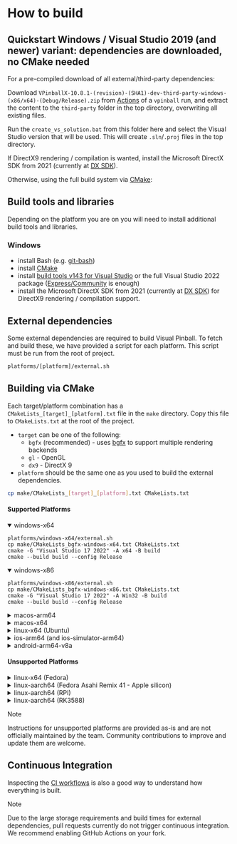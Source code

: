 # How to build

## Quickstart Windows / Visual Studio 2019 (and newer) variant: dependencies are downloaded, no CMake needed

For a pre-compiled download of all external/third-party dependencies:

Download `VPinballX-10.8.1-(revision)-(SHA1)-dev-third-party-windows-(x86/x64)-(Debug/Release).zip` from [Actions](https://github.com/vpinball/vpinball/actions) of a `vpinball` run,
and extract the content to the `third-party` folder in the top directory, overwriting all existing files.

Run the `create_vs_solution.bat` from this folder here and select the Visual Studio version that will be used. This will create `.sln`/`.proj` files in the top directory.

If DirectX9 rendering / compilation is wanted, install the Microsoft DirectX SDK from 2021 (currently at [DX SDK](https://www.microsoft.com/en-us/download/details.aspx?id=6812)).


Otherwise, using the full build system via [CMake](https://cmake.org/):

## Build tools and libraries

Depending on the platform you are on you will need to install additional build tools and libraries.

### Windows

* install Bash (e.g. [git-bash](https://gitforwindows.org/))
* install [CMake](https://cmake.org/)
* install [build tools v143 for Visual Studio](https://visualstudio.microsoft.com/downloads/#build-tools-for-visual-studio-2022) or the full Visual Studio 2022 package ([Express/Community](https://visualstudio.microsoft.com/de/vs/express/) is enough)
* install the Microsoft DirectX SDK from 2021 (currently at [DX SDK](https://www.microsoft.com/en-us/download/details.aspx?id=6812)) for DirectX9 rendering / compilation support.

## External dependencies

Some external dependencies are required to build Visual Pinball. To fetch and build these, we have provided a script for each platform. This script must be run from the root of project.

```bash
platforms/[platform]/external.sh
```

## Building via CMake

Each target/platform combination has a `CMakeLists_[target]_[platform].txt` file in the `make` directory. Copy this file to `CMakeLists.txt` at the root of the project.

* `target` can be one of the following:
  * `bgfx` (recommended) - uses [bgfx](https://github.com/bkaradzic/bgfx) to support multiple rendering backends
  * `gl` - OpenGL
  * `dx9` - DirectX 9
* `platform` should be the same one as you used to build the external dependencies.

```bash
cp make/CMakeLists_[target]_[platform].txt CMakeLists.txt
```

#### Supported Platforms

<details open>
<summary>windows-x64</summary>

```
platforms/windows-x64/external.sh
cp make/CMakeLists_bgfx-windows-x64.txt CMakeLists.txt
cmake -G "Visual Studio 17 2022" -A x64 -B build
cmake --build build --config Release
```
</details>

<details open>
<summary> windows-x86</summary>

```
platforms/windows-x86/external.sh
cp make/CMakeLists_bgfx-windows-x86.txt CMakeLists.txt
cmake -G "Visual Studio 17 2022" -A Win32 -B build
cmake --build build --config Release
```
</details>

<details>
<summary>macos-arm64</summary>

```
sudo xcode-select --switch /Applications/Xcode.app/Contents/Developer
brew install autoconf automake libtool cmake bison curl
export PATH="$(brew --prefix bison)/bin:$PATH"
platforms/macos-arm64/external.sh
cp make/CMakeLists_bgfx-macos-arm64.txt CMakeLists.txt
cmake -DCMAKE_BUILD_TYPE=Release -B build
cmake --build build -- -j$(sysctl -n hw.ncpu)

build/VPinballX_BGFX.app/Contents/MacOS/VPinballX_BGFX -play src/assets/exampleTable.vpx -disabletruefullscreen
```
</details>

<details>
<summary>macos-x64</summary>

```
sudo xcode-select --switch /Applications/Xcode.app/Contents/Developer
brew install autoconf automake libtool cmake nasm bison curl
export PATH="$(brew --prefix bison)/bin:$PATH"
platforms/macos-x64/external.sh
cp make/CMakeLists_bgfx-macos-x64.txt CMakeLists.txt
cmake -DCMAKE_BUILD_TYPE=Release -B build
cmake --build build -- -j$(sysctl -n hw.ncpu)

build/VPinballX_BGFX.app/Contents/MacOS/VPinballX_BGFX -play src/assets/exampleTable.vpx -disabletruefullscreen
```
</details>

<details>
<summary>linux-x64 (Ubuntu)</summary>

```
sudo apt-get update
sudo apt install git build-essential pkg-config autoconf automake libtool cmake nasm bison curl zlib1g-dev libdrm-dev libgbm-dev libglu1-mesa-dev libegl-dev libgl1-mesa-dev libwayland-dev libwayland-egl-backend-dev libudev-dev libx11-dev libxrandr-dev libasound2-dev libpipewire-0.3-dev
platforms/linux-x64/external.sh
cp make/CMakeLists_bgfx-linux-x64.txt CMakeLists.txt
cmake -DCMAKE_BUILD_TYPE=Release -B build
cmake --build build -- -j$(nproc)

build/VPinballX_BGFX -play src/assets/exampleTable.vpx -disabletruefullscreen
```
</details>

<details>
<summary>ios-arm64 (and ios-simulator-arm64)</summary>

```
sudo xcode-select --switch /Applications/Xcode.app/Contents/Developer
brew install cmake bison curl
export PATH="$(brew --prefix bison)/bin:$PATH"
platforms/ios-arm64/external.sh
#platforms/ios-simulator-arm64/external.sh
cp make/CMakeLists_bgfx_lib.txt CMakeLists.txt
cmake -DPLATFORM=ios -DARCH=arm64 -DCMAKE_BUILD_TYPE=Release -B build/ios-arm64
cmake --build build/ios-arm64 -- -j$(sysctl -n hw.ncpu)
#cmake -DPLATFORM=ios-simulator -DARCH=arm64 -DCMAKE_BUILD_TYPE=Release -B build/ios-simulator-arm64
#cmake --build build/ios-simulator-arm64 -- -j$(sysctl -n hw.ncpu)

open standalone/ios/VPinball.xcodeproj
```
</details>

<details>
<summary>android-arm64-v8a</summary>

```
brew install cmake bison curl
export PATH="$(brew --prefix bison)/bin:$PATH"
export JAVA_HOME=$(/usr/libexec/java_home -v 17.0.11)
export ANDROID_HOME=/Users/jmillard/Library/Android/sdk
export ANDROID_NDK=/Users/jmillard/Library/Android/sdk/ndk/27.0.12077973
export ANDROID_NDK_HOME=/Users/jmillard/Library/Android/sdk/ndk/27.0.12077973
platforms/android-arm64-v8a/external.sh
cp make/CMakeLists_bgfx_lib.txt CMakeLists.txt
cmake -DPLATFORM=android -DARCH=arm64-v8a -DCMAKE_BUILD_TYPE=Release -B build/android-arm64-v8a
cmake --build build/android-arm64-v8a -- -j$(sysctl -n hw.ncpu)
cd standalone/android
./gradlew assembleDebug
```
</details>

#### Unsupported Platforms

<details>
<summary>linux-x64 (Fedora)</summary>

```
sudo dnf install @development-tools
sudo dnf install gcc-c++ pkg-config autoconf automake libtool cmake nasm bison curl systemd-devel libX11-devel mesa-libGL-devel libXext-devel zlib-ng-compat-static zlib-ng-compat-devel wayland-devel libxkbcommon-devel
platforms/linux-x64/external.sh
cp make/CMakeLists_bgfx-linux-aarch64.txt CMakeLists.txt
cmake -DCMAKE_BUILD_TYPE=Release -B build
cmake --build build -- -j$(nproc)

build/VPinballX_BGFX -play src/assets/exampleTable.vpx -disabletruefullscreen
```
</details>


<details>
<summary>linux-aarch64 (Fedora Asahi Remix 41 - Apple silicon)</summary>

```
sudo dnf install @development-tools
sudo dnf install gcc-c++ pkg-config autoconf automake libtool cmake nasm bison curl systemd-devel libX11-devel mesa-libGL-devel libXext-devel zlib-ng-compat-static zlib-ng-compat-devel wayland-devel libxkbcommon-devel
platforms/linux-x64/external.sh
cp make/CMakeLists_bgfx-linux-aarch64.txt CMakeLists.txt
cmake -DBUILD_RK3588=ON -DCMAKE_BUILD_TYPE=Release -B build
cmake --build build -- -j$(nproc)

build/VPinballX_BGFX -play src/assets/exampleTable.vpx -disabletruefullscreen
```
</details>

<details>
<summary>linux-aarch64 (RPI)</summary>

```
sudo apt-get update
sudo apt install git pkg-config autoconf automake libtool cmake bison zlib1g-dev libdrm-dev libgbm-dev libgles2-mesa-dev libgles2-mesa libudev-dev libx11-dev libxrandr-dev libasound2-dev libpipewire-0.3-dev
platforms/linux-aarch64/external.sh
cp make/CMakeLists_bgfx-linux-aarch64.txt CMakeLists.txt
cmake -DBUILD_RPI=ON -DCMAKE_BUILD_TYPE=Release -B build
cmake --build build -- -j$(nproc)

build/VPinballX_BGFX -play src/assets/exampleTable.vpx -disabletruefullscreen
```
</details>

<details>
<summary>linux-aarch64 (RK3588)</summary>

```
sudo apt-get update
sudo apt install git pkg-config autoconf automake libtool cmake bison zlib1g-dev libdrm-dev libgbm-dev libgles2-mesa-dev libgles2-mesa libudev-dev libx11-dev libxrandr-dev libasound2-dev libpipewire-0.3-dev
platforms/linux-aarch64/external.sh
cp make/CMakeLists_bgfx-linux-aarch64.txt CMakeLists.txt
cmake -DBUILD_RK3588=ON -DCMAKE_BUILD_TYPE=Release -B build
cmake --build build -- -j$(nproc)

build/VPinballX_BGFX -play src/assets/exampleTable.vpx -disabletruefullscreen
```
</details>

> [!NOTE]
> Instructions for unsupported platforms are provided as-is and are not officially maintained by the team. Community contributions to improve and update them are welcome.

## Continuous Integration

Inspecting the [CI workflows](../.github/workflows) is also a good way to understand how everything is built.

> [!NOTE]
> Due to the large storage requirements and build times for external dependencies, pull requests currently do not trigger continuous integration. We recommend enabling GitHub Actions on your fork.